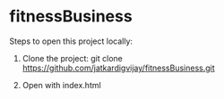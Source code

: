 # fitnessBusiness

Steps to open this project locally:

1) Clone the project: git clone https://github.com/jatkardigvijay/fitnessBusiness.git

2) Open with index.html